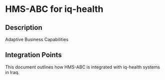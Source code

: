 # HMS-ABC for iq-health

## Description

Adaptive Business Capabilities

## Integration Points

This document outlines how HMS-ABC is integrated with iq-health systems in Iraq.
